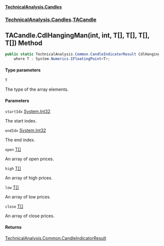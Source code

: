 #### [TechnicalAnalysis.Candles](Atypical.TechnicalAnalysis.Candles.md 'Atypical.TechnicalAnalysis.Candles')
### [TechnicalAnalysis.Candles](Atypical.TechnicalAnalysis.Candles.md#TechnicalAnalysis.Candles 'TechnicalAnalysis.Candles').[TACandle](TACandle.md 'TechnicalAnalysis.Candles.TACandle')

## TACandle.CdlHangingMan<T>(int, int, T[], T[], T[], T[]) Method

```csharp
public static TechnicalAnalysis.Common.CandleIndicatorResult CdlHangingMan<T>(int startIdx, int endIdx, T[] open, T[] high, T[] low, T[] close)
    where T : System.Numerics.IFloatingPoint<T>;
```
#### Type parameters

<a name='TechnicalAnalysis.Candles.TACandle.CdlHangingMan_T_(int,int,T[],T[],T[],T[]).T'></a>

`T`

The type of the array elements.
#### Parameters

<a name='TechnicalAnalysis.Candles.TACandle.CdlHangingMan_T_(int,int,T[],T[],T[],T[]).startIdx'></a>

`startIdx` [System.Int32](https://docs.microsoft.com/en-us/dotnet/api/System.Int32 'System.Int32')

The start index.

<a name='TechnicalAnalysis.Candles.TACandle.CdlHangingMan_T_(int,int,T[],T[],T[],T[]).endIdx'></a>

`endIdx` [System.Int32](https://docs.microsoft.com/en-us/dotnet/api/System.Int32 'System.Int32')

The end index.

<a name='TechnicalAnalysis.Candles.TACandle.CdlHangingMan_T_(int,int,T[],T[],T[],T[]).open'></a>

`open` [T](TACandle.CdlHangingMan_T_(int,int,T[],T[],T[],T[]).md#TechnicalAnalysis.Candles.TACandle.CdlHangingMan_T_(int,int,T[],T[],T[],T[]).T 'TechnicalAnalysis.Candles.TACandle.CdlHangingMan<T>(int, int, T[], T[], T[], T[]).T')[[]](https://docs.microsoft.com/en-us/dotnet/api/System.Array 'System.Array')

An array of open prices.

<a name='TechnicalAnalysis.Candles.TACandle.CdlHangingMan_T_(int,int,T[],T[],T[],T[]).high'></a>

`high` [T](TACandle.CdlHangingMan_T_(int,int,T[],T[],T[],T[]).md#TechnicalAnalysis.Candles.TACandle.CdlHangingMan_T_(int,int,T[],T[],T[],T[]).T 'TechnicalAnalysis.Candles.TACandle.CdlHangingMan<T>(int, int, T[], T[], T[], T[]).T')[[]](https://docs.microsoft.com/en-us/dotnet/api/System.Array 'System.Array')

An array of high prices.

<a name='TechnicalAnalysis.Candles.TACandle.CdlHangingMan_T_(int,int,T[],T[],T[],T[]).low'></a>

`low` [T](TACandle.CdlHangingMan_T_(int,int,T[],T[],T[],T[]).md#TechnicalAnalysis.Candles.TACandle.CdlHangingMan_T_(int,int,T[],T[],T[],T[]).T 'TechnicalAnalysis.Candles.TACandle.CdlHangingMan<T>(int, int, T[], T[], T[], T[]).T')[[]](https://docs.microsoft.com/en-us/dotnet/api/System.Array 'System.Array')

An array of low prices.

<a name='TechnicalAnalysis.Candles.TACandle.CdlHangingMan_T_(int,int,T[],T[],T[],T[]).close'></a>

`close` [T](TACandle.CdlHangingMan_T_(int,int,T[],T[],T[],T[]).md#TechnicalAnalysis.Candles.TACandle.CdlHangingMan_T_(int,int,T[],T[],T[],T[]).T 'TechnicalAnalysis.Candles.TACandle.CdlHangingMan<T>(int, int, T[], T[], T[], T[]).T')[[]](https://docs.microsoft.com/en-us/dotnet/api/System.Array 'System.Array')

An array of close prices.

#### Returns
[TechnicalAnalysis.Common.CandleIndicatorResult](https://docs.microsoft.com/en-us/dotnet/api/TechnicalAnalysis.Common.CandleIndicatorResult 'TechnicalAnalysis.Common.CandleIndicatorResult')